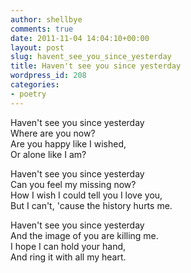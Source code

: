 ```yaml
---
author: shellbye
comments: true
date: 2011-11-04 14:04:10+00:00
layout: post
slug: havent_see_you_since_yesterday
title: Haven't see you since yesterday
wordpress_id: 208
categories:
- poetry
---
```


Haven't see you since yesterday  
Where are you now?   
Are you happy like I wished,  
Or alone like I am?  
  
Haven't see you since yesterday  
Can you feel my missing now?  
How I wish I could tell you I love you,  
But I can't, 'cause the history hurts me.   
  
Haven't see you since yesterday  
And the image of you are killing me.  
I hope I can hold your hand,  
And ring it with all my heart.
